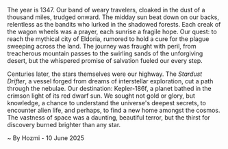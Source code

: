 
The year is 1347.  Our band of weary travelers, cloaked in the dust of a thousand miles, trudged onward.  The midday sun beat down on our backs, relentless as the bandits who lurked in the shadowed forests.  Each creak of the wagon wheels was a prayer, each sunrise a fragile hope.  Our quest: to reach the mythical city of Eldoria, rumored to hold a cure for the plague sweeping across the land. The journey was fraught with peril, from treacherous mountain passes to the swirling sands of the unforgiving desert, but the whispered promise of salvation fueled our every step.

Centuries later, the stars themselves were our highway.  The *Stardust Drifter*, a vessel forged from dreams of interstellar exploration, cut a path through the nebulae.  Our destination: Kepler-186f, a planet bathed in the crimson light of its red dwarf sun. We sought not gold or glory, but knowledge, a chance to understand the universe's deepest secrets, to encounter alien life, and perhaps, to find a new home amongst the cosmos. The vastness of space was a daunting, beautiful terror, but the thirst for discovery burned brighter than any star.

~ By Hozmi - 10 June 2025
